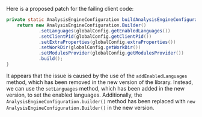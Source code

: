 Here is a proposed patch for the failing client code:
```java
private static AnalysisEngineConfiguration buildAnalysisEngineConfiguration() {
    return new AnalysisEngineConfiguration.Builder()
            .setLanguages(globalConfig.getEnabledLanguages())
            .setClientPid(globalConfig.getClientPid())
            .setExtraProperties(globalConfig.extraProperties())
            .setWorkDir(globalConfig.getWorkDir())
            .setModulesProvider(globalConfig.getModulesProvider())
            .build();
}
```
It appears that the issue is caused by the use of the `addEnabledLanguages` method, which has been removed in the new version of the library. Instead, we can use the `setLanguages` method, which has been added in the new version, to set the enabled languages. Additionally, the `AnalysisEngineConfiguration.builder()` method has been replaced with `new AnalysisEngineConfiguration.Builder()` in the new version.